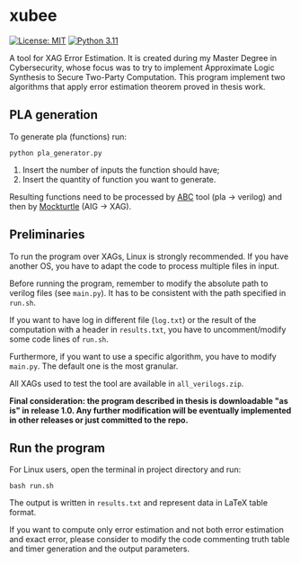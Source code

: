 # xubee
[![License: MIT](https://img.shields.io/badge/License-MIT-yellow.svg)](https://opensource.org/licenses/MIT)
[![Python 3.11](https://img.shields.io/badge/python-3.11-blue.svg?style=flat&logo=python&logoColor=white)](https://www.python.org/downloads/release/python-3112/)

A tool for XAG Error Estimation.
It is created during my Master Degree in Cybersecurity, whose focus was to try to implement Approximate Logic Synthesis to Secure Two-Party Computation.
This program implement two algorithms that apply error estimation theorem proved in thesis work.

## PLA generation

To generate pla (functions) run:

    python pla_generator.py

1. Insert the number of inputs the function should have;
2. Insert the quantity of function you want to generate.

Resulting functions need to be processed by [ABC](https://github.com/berkeley-abc/abc) tool (pla -> verilog) and then by [Mockturtle](https://github.com/lsils/mockturtle) (AIG -> XAG).

## Preliminaries

To run the program over XAGs, Linux is strongly recommended. If you have another OS, you have to adapt the code to process multiple files in input.

Before running the program, remember to modify the absolute path to verilog files (see `main.py`).
It has to be consistent with the path specified in `run.sh`.

If you want to have log in different file (`log.txt`) or the result of the computation with a header in `results.txt`, you have to uncomment/modify some code lines of `run.sh`.

Furthermore, if you want to use a specific algorithm, you have to modify `main.py`. The default one is the most granular.

All XAGs used to test the tool are available in `all_verilogs.zip`.

**Final consideration: the program described in thesis is downloadable "as is" in release 1.0. Any further modification will be eventually implemented in other releases or just committed to the repo.**

## Run the program

For Linux users, open the terminal in project directory and run:

    bash run.sh

The output is written in `results.txt` and represent data in LaTeX table format.

If you want to compute only error estimation and not both error estimation and exact error, please consider to modify the code commenting truth table and timer generation and the output parameters.